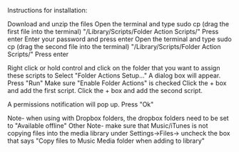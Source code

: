 Instructions for installation:

Download and unzip the files
Open the terminal and type sudo cp (drag the first file into the terminal) "/Library/Scripts/Folder Action Scripts/" 
Press enter
Enter your password and press enter
Open the terminal and type sudo cp (drag the second file into the terminal) "/Library/Scripts/Folder Action Scripts/"
Press enter

Right click or hold control and click on the folder that you want to assign these scripts to
Select "Folder Actions Setup..."
A dialog box will appear.  Press "Run"
Make sure "Enable Folder Actions" is checked
Click the + box and add the first script.
Click the + box and add the second script.

A permissions notification will pop up. Press "Ok"

Note- when using with Dropbox folders, the dropbox folders need to be set to "Available offline"
Other Note- make sure that Music/iTunes is not copying files into the media library under Settings->Files-> uncheck
the box that says "Copy files to Music Media folder when adding to library"
